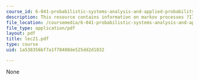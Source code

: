 ```yaml
---
course_id: 6-041-probabilistic-systems-analysis-and-applied-probability-spring-2006
description: This resource contains information on markov processes ?III.
file_location: /coursemedia/6-041-probabilistic-systems-analysis-and-applied-probability-spring-2006/1a538356bf7a1f78408de525dd2d1032_lec21.pdf
file_type: application/pdf
layout: pdf
title: lec21.pdf
type: course
uid: 1a538356bf7a1f78408de525dd2d1032

---
```

None